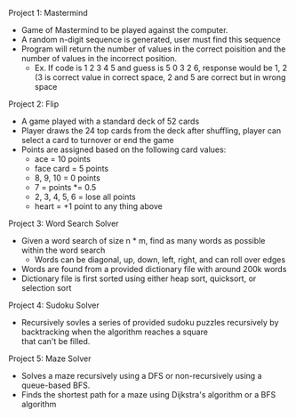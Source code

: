 Project 1: Mastermind
  - Game of Mastermind to be played against the computer.
  - A random n-digit sequence is generated, user must find this sequence
  - Program will return the number of values in the correct poisition and the number of values in the incorrect position.
      - Ex. If code is 1 2 3 4 5 and guess is 5 0 3 2 6, response would be 1, 2 (3 is correct value in correct space, 2 and 5          are correct but in wrong space

Project 2: Flip
  - A game played with a standard deck of 52 cards
  - Player draws the 24 top cards from the deck after shuffling, player can select a card to turnover or end the game
  - Points are assigned based on the following card values:
      - ace = 10 points
      - face card = 5 points
      - 8, 9, 10 = 0 points
      - 7 = points *= 0.5
      - 2, 3, 4, 5, 6 = lose all points
      - heart = +1 point to any thing above

Project 3: Word Search Solver
  -  Given a word search of size n * m, find as many words as possible within the word search
      - Words can be diagonal, up, down, left, right, and can roll over edges
  - Words are found from a provided dictionary file with around 200k words
  - Dictionary file is first sorted using either heap sort, quicksort, or selection sort 

Project 4: Sudoku Solver
  - Recursively sovles a series of provided sudoku puzzles recursively by backtracking when the algorithm reaches a square     
    that can't be filled. 

Project 5: Maze Solver
  - Solves a maze recursively using a DFS or non-recursively using a queue-based BFS.
  - Finds the shortest path for a maze using Dijkstra's algorithm or a BFS algorithm 
